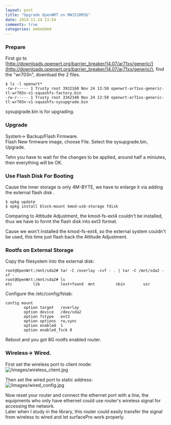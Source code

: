 ```yaml
---
layout: post
title: "Upgrade OpenWRT on MW151RM3G"
date: 2014-11-24 13:54
comments: true
categories: embedded
---
```

### Prepare
First go to [http://downloads.openwrt.org/barrier_breaker/14.07/ar71xx/generic/](http://downloads.openwrt.org/barrier_breaker/14.07/ar71xx/generic/), find the "wr703n", download the 2 files.   

```
$ ls -l openwrt*
-rw-r----- 1 Trusty root 3932160 Nov 24 13:50 openwrt-ar71xx-generic-tl-wr703n-v1-squashfs-factory.bin
-rw-r----- 1 Trusty root 3342340 Nov 24 13:50 openwrt-ar71xx-generic-tl-wr703n-v1-squashfs-sysupgrade.bin

```
sysupgrade.bin is for upgrading.   
### Upgrade
System-> Backup/Flash Firmware.     
Flash New firmware image, choose File. Select the sysupgrade.bin, Upgrade.   

Tehn you have to wait for the changes to be applied, around half a miniutes, then everything will be OK.   
### Use Flash Disk For Booting
Cause the inner storage is only 4M-BYTE, we have to enlarge it via adding the external flash disk .   

```
$ opkg update
$ opkg install block-mount kmod-usb-storage fdisk

```
Comparing to Attitude Adjustment, the kmod-fs-ext4 couldn't be installed, thus we have to formt the flash disk into ext3 format.     

Cause we won't installed the kmod-fs-ext4, so the external system couldn't be used, this time just flash back the Attitude Adjustment.     

### Rootfs on External Storage
Copy the filesystem into the external disk:    

```
root@OpenWrt:/mnt/sda2# tar -C /overlay -cvf - . | tar -C /mnt/sda2 -xf -
root@OpenWrt:/mnt/sda2# ls
etc         lib         lost+found  mnt         sbin        usr

```
Configure the /etc/config/fstab:    

```
config mount
        option target   /overlay
        option device   /dev/sda2
        option fstype   ext3
        option options  rw,sync
        option enabled  1
        option enabled_fsck 0

```
Reboot and you got 8G rootfs enabled router.    
### Wireless-> Wired. 
First set the wireless port to client mode:     
![/images/wireless_client.jpg](/images/wireless_client.jpg)

Then set the wired port to static address:    
![/images/wired_config.jpg](/images/wired_config.jpg)

Now reset  your router and connect the ethernet port with a line, the equipments who only have ethernet could use router's wireless signal for accessing the network.    
Later when I study in the library, this router could easily transfer the signal from wireless to wired and let surfacePro work properly.   

